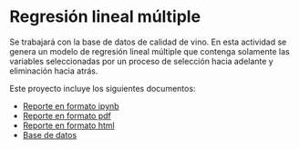 # Regresión lineal múltiple
Se trabajará con la base de datos de calidad de vino. En esta actividad se genera un modelo de regresión lineal múltiple que contenga solamente las variables seleccionadas por un proceso de selección hacia adelante y eliminación hacia atrás.

Este proyecto incluye los siguientes documentos:
- [Reporte en formato ipynb](./A1.4%20504065.ipynb)
- [Reporte en formato pdf](./A1.4%20504065.pdf)
- [Reporte en formato html](./A1.4%20504065.html)
- [Base de datos](./A1.4%20Vino%20Tinto.csv)